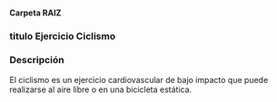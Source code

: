 #### Carpeta RAIZ 

### titulo Ejercicio Ciclismo

### Descripción
El ciclismo es un ejercicio cardiovascular de bajo impacto que puede realizarse al aire libre o en una bicicleta estática.


